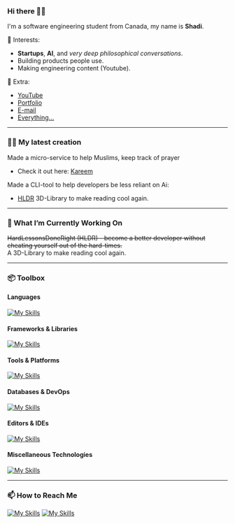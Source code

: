 ### Hi there 👋🏽
I'm a software engineering student from Canada, my name is **Shadi**. <br>

🌱 Interests:
- **Startups**, **AI**, and *very deep philosophical conversations*.
- Building products people use.
- Making engineering content (Youtube).

🥳 Extra:
- [YouTube](https://www.youtube.com/channel/UChuTtnCJpN_MXNnR5avaeXg?sub_confirmation=1)
- [Portfolio](https://shadielfares.com/)
- [E-mail](mailto:shadi.elfares@gmail.com?subject=Interested%20in%20Resume)
- [Everything...](https://linktr.ee/shadielfares)
---

### 🧑‍🔬 My latest creation
Made a micro-service to help Muslims, keep track of prayer
- Check it out here: [Kareem](https://kareem-salah.netlify.app/)

Made a CLI-tool to help developers be less reliant on Ai:
- [HLDR](https://shadielfares.com/hldr.html)
 3D-Library to make reading cool again.

---

### 🔭 What I’m Currently Working On
~~HardLessonsDoneRight (HLDR) - become a better developer without cheating yourself out of the hard-times.~~ <br>
A 3D-Library to make reading cool again.

<!--
---

[![Shadi's GitHub stats](https://github-readme-stats.vercel.app/api?username=shadielfares&theme=noctis_minimus)](https://github.com/shadielfares/github-readme-stats)
[![Shadi's Streak](https://github-readme-streak-stats-tau-rouge.vercel.app?user=shadielfares&theme=noctis-minimus)](https://git.io/streak-stats)
---
--->
---
### 📦 Toolbox

#### **Languages**
[![My Skills](https://skillicons.dev/icons?i=java,python,javascript,typescript,c,cpp,cs,matlab,dart,go,html,css,latex,bash,md)](https://skillicons.dev)

#### **Frameworks & Libraries**
[![My Skills](https://skillicons.dev/icons?i=react,vercel,threejs,django,express,flask,dotnet,wordpress,flutter,bootstrap,vite,sass,nextjs,tailwind,fastapi,ros,graphql,tensorflow,opencv,gatsby)](https://skillicons.dev)

#### **Tools & Platforms**
[![My Skills](https://skillicons.dev/icons?i=git,github,firebase,aws,azure,docker,powershell,heroku,githubactions,gitlab,figma,blender,obsidian,notion)](https://skillicons.dev)

#### **Databases & DevOps**
[![My Skills](https://skillicons.dev/icons?i=mongodb,postgres,php,mysql,sqlite,aws,gcp,kubernetes)](https://skillicons.dev)

#### **Editors & IDEs**
[![My Skills](https://skillicons.dev/icons?i=neovim,vim,vscode,visualstudio,pycharm,replit)](https://skillicons.dev)

#### **Miscellaneous Technologies**
[![My Skills](https://skillicons.dev/icons?i=maven,unity,arduino,raspberrypi,linux,ubuntu,windows,postman)](https://skillicons.dev)

---

### 📫 How to Reach Me
[![My Skills](https://skillicons.dev/icons?i=linkedin)](https://linkedin.com/in/shadielfares)
[![My Skills](https://skillicons.dev/icons?i=twitter)]((https://twitter.com/shadielfares))

